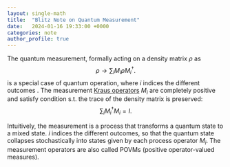 ```yaml
---
layout: single-math
title:  "Blitz Note on Quantum Measurement"
date:   2024-01-16 19:33:00 +0000
categories: note
author_profile: true
---
```


The quantum measurement, formally acting on a density matrix $\rho$ as
$$\rho \rightarrow \sum_{i} M_{i} \rho M_{i}^{\dagger}.$$
is a special case of quantum operation, where $i$ indices the different outcomes .
The measurement [Kraus operators](https://www.wikiwand.com/en/Kraus_operator#:~:text=be%20handled%20simultaneously.-,Kraus%20operators,-Kraus%27%20theorem) $M_{i}$ are completely positive and satisfy condition s.t. the trace of the density matrix is preserved:
$$\sum_{i} M_{i}^{\dagger} M_{i} = I.$$

Intuitively, the measurement is a process that transforms a quantum state to a mixed state. $i$ indices the different outcomes, so that the quantum state collapses stochastically into states given by each process operator $M_i$. The measurement operators are also called POVMs (positive operator-valued measures).
